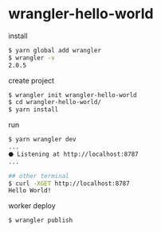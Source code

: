 # wrangler-hello-world

install

```sh
$ yarn global add wrangler
$ wrangler -v
2.0.5
```

create project

```sh
$ wrangler init wrangler-hello-world
$ cd wrangler-hello-world/
$ yarn install
```

run

```sh
$ yarn wrangler dev
...
⬣ Listening at http://localhost:8787
...

## other terminal
$ curl -XGET http://localhost:8787
Hello World!
```

worker deploy

```sh
$ wrangler publish
```
